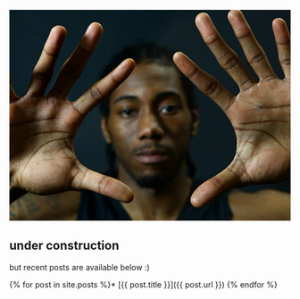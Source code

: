 ![welcome by Kawhi Leonard from San Antonio Spurs](/assets/img/Kawhi_Leonard.jpg)

## under construction

but recent posts are available below :)

{% for post in site.posts %}* [{{ post.title }}]({{ post.url }})
{% endfor %}
